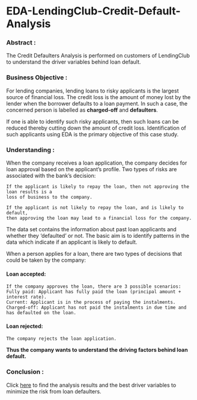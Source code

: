 # EDA-LendingClub-Credit-Default-Analysis

### Abstract :

The Credit Defaulters Analysis is performed on customers of LendingClub to understand the driver variables behind loan default.

### Business Objective :

For lending companies, lending loans to risky applicants is the largest source of financial loss. The credit loss is the amount of money lost by the lender when the borrower defaults to a loan payment. In such a case, the concerned person is labelled as **charged-off** and **defaulters**.

If one is able to identify such risky applicants, then such loans can be reduced thereby cutting down the amount of credit loss. Identification of such applicants using EDA is the primary objective of this case study.

### Understanding :
When the company receives a loan application, the company decides for loan approval based on the applicant’s profile. Two types of risks are associated with the bank’s decision:

    If the applicant is likely to repay the loan, then not approving the loan results is a
    loss of business to the company.

    If the applicant is not likely to repay the loan, and is likely to default,
    then approving the loan may lead to a financial loss for the company.

The data set contains the information about past loan applicants and whether they ‘defaulted’ or not. The basic aim is to identify patterns in the data which indicate if an applicant is likely to default.

When a person applies for a loan, there are two types of decisions that could be taken by the company:

#### Loan accepted: ####
    If the company approves the loan, there are 3 possible scenarios:
    Fully paid: Applicant has fully paid the loan (principal amount + interest rate).
    Current: Applicant is in the process of paying the instalments.
    Charged-off: Applicant has not paid the instalments in due time and has defaulted on the loan.

#### Loan rejected: ####
    The company rejects the loan application.

**Thus the company wants to understand the driving factors behind loan default.**

### Conclusion :

Click [here](https://github.com/AbhishekKumar-0311/EDA-LendingClub-Credit-Default-Analysis/blob/main/Presentation/Lending_Club_Case_Study.pdf) to find the analysis results and the best driver variables to minimize the risk from loan defaulters.
